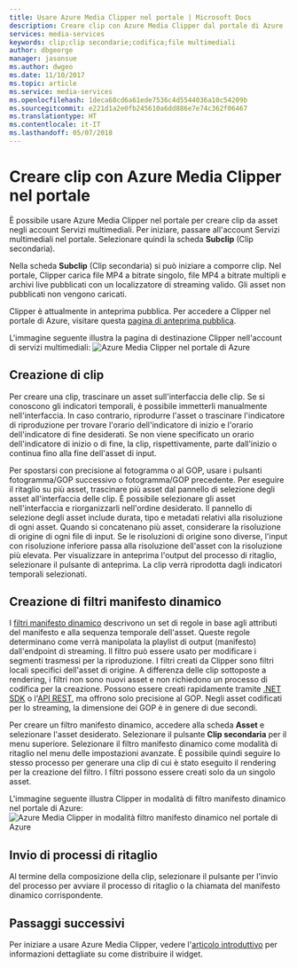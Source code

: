 ```yaml
---
title: Usare Azure Media Clipper nel portale | Microsoft Docs
description: Creare clip con Azure Media Clipper dal portale di Azure
services: media-services
keywords: clip;clip secondarie;codifica;file multimediali
author: dbgeorge
manager: jasonsue
ms.author: dwgeo
ms.date: 11/10/2017
ms.topic: article
ms.service: media-services
ms.openlocfilehash: 1deca68cd6a61ede7536c4d5544036a10c54209b
ms.sourcegitcommit: e221d1a2e0fb245610a6dd886e7e74c362f06467
ms.translationtype: HT
ms.contentlocale: it-IT
ms.lasthandoff: 05/07/2018
---
```

# <a name="create-clips-with-azure-media-clipper-in-the-portal"></a>Creare clip con Azure Media Clipper nel portale
È possibile usare Azure Media Clipper nel portale per creare clip da asset negli account Servizi multimediali. Per iniziare, passare all'account Servizi multimediali nel portale. Selezionare quindi la scheda **Subclip** (Clip secondaria).

Nella scheda **Subclip** (Clip secondaria) si può iniziare a comporre clip. Nel portale, Clipper carica file MP4 a bitrate singolo, file MP4 a bitrate multipli e archivi live pubblicati con un localizzatore di streaming valido. Gli asset non pubblicati non vengono caricati.

Clipper è attualmente in anteprima pubblica. Per accedere a Clipper nel portale di Azure, visitare questa [pagina di anteprima pubblica](https://portal.azure.com/?feature.subclipper=true).

L'immagine seguente illustra la pagina di destinazione Clipper nell'account di servizi multimediali: ![Azure Media Clipper nel portale di Azure](media/media-services-azure-media-clipper-portal/media-services-azure-media-clipper-portal.png)

## <a name="producing-clips"></a>Creazione di clip
Per creare una clip, trascinare un asset sull'interfaccia delle clip. Se si conoscono gli indicatori temporali, è possibile immetterli manualmente nell'interfaccia. In caso contrario, riprodurre l'asset o trascinare l'indicatore di riproduzione per trovare l'orario dell'indicatore di inizio e l'orario dell'indicatore di fine desiderati. Se non viene specificato un orario dell'indicatore di inizio o di fine, la clip, rispettivamente, parte dall'inizio o continua fino alla fine dell'asset di input.

Per spostarsi con precisione al fotogramma o al GOP, usare i pulsanti fotogramma/GOP successivo o fotogramma/GOP precedente. Per eseguire il ritaglio su più asset, trascinare più asset dal pannello di selezione degli asset all'interfaccia delle clip. È possibile selezionare gli asset nell'interfaccia e riorganizzarli nell'ordine desiderato. Il pannello di selezione degli asset include durata, tipo e metadati relativi alla risoluzione di ogni asset. Quando si concatenano più asset, considerare la risoluzione di origine di ogni file di input. Se le risoluzioni di origine sono diverse, l'input con risoluzione inferiore passa alla risoluzione dell'asset con la risoluzione più elevata. Per visualizzare in anteprima l'output del processo di ritaglio, selezionare il pulsante di anteprima. La clip verrà riprodotta dagli indicatori temporali selezionati.

## <a name="producing-dynamic-manifest-filters"></a>Creazione di filtri manifesto dinamico
I [filtri manifesto dinamico](https://azure.microsoft.com/blog/dynamic-manifest/) descrivono un set di regole in base agli attributi del manifesto e alla sequenza temporale dell'asset. Queste regole determinano come verrà manipolata la playlist di output (manifesto) dall'endpoint di streaming. Il filtro può essere usato per modificare i segmenti trasmessi per la riproduzione. I filtri creati da Clipper sono filtri locali specifici dell'asset di origine. A differenza delle clip sottoposte a rendering, i filtri non sono nuovi asset e non richiedono un processo di codifica per la creazione. Possono essere creati rapidamente tramite [.NET SDK](https://docs.microsoft.com/azure/media-services/media-services-dotnet-dynamic-manifest) o l'[API REST](https://docs.microsoft.com/azure/media-services/media-services-rest-dynamic-manifest), ma offrono solo precisione al GOP. Negli asset codificati per lo streaming, la dimensione dei GOP è in genere di due secondi.

Per creare un filtro manifesto dinamico, accedere alla scheda **Asset** e selezionare l'asset desiderato. Selezionare il pulsante **Clip secondaria** per il menu superiore. Selezionare il filtro manifesto dinamico come modalità di ritaglio nel menu delle impostazioni avanzate. È possibile quindi seguire lo stesso processo per generare una clip di cui è stato eseguito il rendering per la creazione del filtro. I filtri possono essere creati solo da un singolo asset.

L'immagine seguente illustra Clipper in modalità di filtro manifesto dinamico nel portale di Azure: ![Azure Media Clipper in modalità filtro manifesto dinamico nel portale di Azure](media/media-services-azure-media-clipper-portal/media-services-azure-media-clipper-filter.PNG)

## <a name="submitting-clipping-jobs"></a>Invio di processi di ritaglio
Al termine della composizione della clip, selezionare il pulsante per l'invio del processo per avviare il processo di ritaglio o la chiamata del manifesto dinamico corrispondente.

## <a name="next-steps"></a>Passaggi successivi
Per iniziare a usare Azure Media Clipper, vedere l'[articolo introduttivo](media-services-azure-media-clipper-getting-started.md) per informazioni dettagliate su come distribuire il widget.
